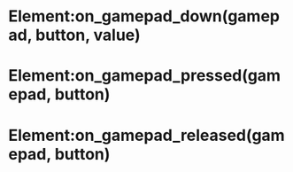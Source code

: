 <link type="text/css" rel="stylesheet" href="../../style.css" />

# Element:on_gamepad_down(gamepad, button, value)

# Element:on_gamepad_pressed(gamepad, button)

# Element:on_gamepad_released(gamepad, button)
